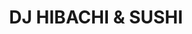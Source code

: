 ---
layout: place
title: "DJ HIBACHI & SUSHI"
permalink: /ohio/aurora/dj-hibachi-sushi.html
stateAbbr: OH
stateName: Ohio
cityName: Aurora
seo:
  name: "DJ HIBACHI & SUSHI"
  type: Restaurant
  links: https://djhibachisushiaurora.com/
description: "Looking for sushi in Aurora, Ohio? Check out DJ HIBACHI & SUSHI for a delightful Japanese dining experience. Enjoy a variety of sushi and other dishes in a w..."
place_id: ChIJnR91-BkZMYgRAHczXHUdBj8
photos:
  - name: >-
      places/ChIJnR91-BkZMYgRAHczXHUdBj8/photos/AeeoHcJgjOrLenxZCMo9MBIR0U3R5YNj5C6nBWjQfy71JmsIBu5mE5R9OYmzdCg57W2CHORXQCiNk0f4uSqR7omRzrk66RUF9Qx0yyLWNU9-zyISY9u1FNjA7mhI9EsP255ZH1NBRZw-0LBy4jeKtQtG05xveY2Fj6w1UqKpdm2EGmdYlgYnK8nUun8rpJHQ_WYiBMS1o6ZGyuLGiip3nwk92KkbpykSSpMMUsNWdevKtYyXN57Df8mrnalyKY7TsLC8yquD0h0ZhhkWzODQxHPeIgd2SuDhuUlQoV2jty5tXd3miQ
    widthPx: 3024
    heightPx: 4032
    authorAttributions:
      - displayName: DJ HIBACHI & SUSHI
        uri: https://maps.google.com/maps/contrib/108952882685058215636
        photoUri: >-
          https://lh3.googleusercontent.com/a/ACg8ocKhx9jVzwtr6J92O-YrMvQ3ZrhPY2GE3nW5gPS6oppZSsfT1Q=s100-p-k-no-mo
    flagContentUri: >-
      https://www.google.com/local/imagery/report/?cb_client=maps_api_places.places_api&image_key=!1e10!2sAF1QipMdNdOCocJf5volpF4IN79qx9IpPrZMRkDfXz8j&hl=en-US
    googleMapsUri: >-
      https://www.google.com/maps/place//data=!3m4!1e2!3m2!1sAF1QipMdNdOCocJf5volpF4IN79qx9IpPrZMRkDfXz8j!2e10!4m2!3m1!1s0x88311919f8751f9d:0x3f061d755c337700
  - name: >-
      places/ChIJnR91-BkZMYgRAHczXHUdBj8/photos/AeeoHcLg-W367SxgGQv4badsvkEs1WvbbGsMpzL2R1Z-RuBwo_QU7mgY3mDnNVH44SASXQcuZ8sH8JdkljQdrw1vPlngSDPjT5kJ7KhYpT4ULro3oSXKxcrAxpNY2gkQihgOVdvpWVwUWl5qFfWqsc87Pj9DAaEpgeUP0M7O496iRStIUC9udVcuMQrepyzC5cAiAUGiVU35nR54uQtzCHsbS9anr1JywY60yqXZNHxsK_0BMFberd3qzMfTLf5RV27SMlAivjDfIFSSYlp8sLCfJGoQKNEJXUoD5zZz4Wf8XlqbsA
    widthPx: 1170
    heightPx: 2532
    authorAttributions:
      - displayName: DJ HIBACHI & SUSHI
        uri: https://maps.google.com/maps/contrib/108952882685058215636
        photoUri: >-
          https://lh3.googleusercontent.com/a/ACg8ocKhx9jVzwtr6J92O-YrMvQ3ZrhPY2GE3nW5gPS6oppZSsfT1Q=s100-p-k-no-mo
    flagContentUri: >-
      https://www.google.com/local/imagery/report/?cb_client=maps_api_places.places_api&image_key=!1e10!2sAF1QipOYZ3IroX2x4Wg33ypkMCOMiYGBxQ3u9HMW1yTe&hl=en-US
    googleMapsUri: >-
      https://www.google.com/maps/place//data=!3m4!1e2!3m2!1sAF1QipOYZ3IroX2x4Wg33ypkMCOMiYGBxQ3u9HMW1yTe!2e10!4m2!3m1!1s0x88311919f8751f9d:0x3f061d755c337700
  - name: >-
      places/ChIJnR91-BkZMYgRAHczXHUdBj8/photos/AeeoHcITqSH0BbG9qk36ID50fd2bO9nfV9qMh4CuyEACtasjwL9J4bRnEp__g7M4A68e8yR9fAnJHAxH8X1nR9wsTzGuaTy_a8Ajrt7acOLtYirOp9py209L9Y9A7p49fUlFWb_q72rLGceQUbGbsGrrq2I7J2Vwg6abifQquQCIE_c8abPL288w5-TxLg00-Xx2wlMiwj6OdifHVsfS5CO8SSEW0Rew0E1GIBCzEhxnOAtvgo7XqjgSLFWh9FA15A9xcEoUPP0Z0Lg2eWRUy2Xc2utZbD3Ul-_ebPZOGkxutbC-_urQDGnX3dSm4ezlY48Z-rLGpcUUbsXLOgx7rdfnDkSnTRLacDuH5-Q8MkNfAyNc1otjDWEEjMW4jZeXjC44BNYcVbupa8rz8eqndpd78P39XI5sp05lsPQAHljmbuvBnw
    widthPx: 4000
    heightPx: 2252
    authorAttributions:
      - displayName: Marcia de Paula
        uri: https://maps.google.com/maps/contrib/118146788406923839343
        photoUri: >-
          https://lh3.googleusercontent.com/a/ACg8ocJPOCpciFauNF_BsD9wv9LS8f-cYjoWIeBSMTM2qQkS2vH5XLVh=s100-p-k-no-mo
    flagContentUri: >-
      https://www.google.com/local/imagery/report/?cb_client=maps_api_places.places_api&image_key=!1e10!2sCIHM0ogKEICAgIDHy_WDFA&hl=en-US
    googleMapsUri: >-
      https://www.google.com/maps/place//data=!3m4!1e2!3m2!1sCIHM0ogKEICAgIDHy_WDFA!2e10!4m2!3m1!1s0x88311919f8751f9d:0x3f061d755c337700
  - name: >-
      places/ChIJnR91-BkZMYgRAHczXHUdBj8/photos/AeeoHcLM0cT0Vz8LRdUGq95WRmWleNWSdHFm_OBY6mYhKDauJJFdUsMuvkj673DmJmF_A3y6HKNUtrgBuiw-UXbv6LZ8A5Kn_jvA9klTolxRPUqD0R9zSduup37sjmill2CmQ_kRY_oek-kJKC_9_HR7tY2tT-TrfPlwmiVuMKlhDt26WWqs8MgSwdU3XmCz0mxUPMT3VHqJYbCoAjRBuK4GA4YVBVge3SPwRdQKoZThAvzRxCuIgo8WRFUz8KG6cH-hHMZ5Lxz6OyF8KdKCArtm5-ILjtSKZ_kc7jJSCAWmntpys49yb9YMOylrBcrDJO0FEZNGm8ErLRhPA-I83hYibkzJRfu7AKrbq9bEqacuGYMyCtpcu5ASFi6k63ckhOyZM1rlrVm4ajqcY_6Jcw2_JXWrfISuT9btLIf4VB4fh8e5mXo
    widthPx: 1791
    heightPx: 2171
    authorAttributions:
      - displayName: Bess Pinzone
        uri: https://maps.google.com/maps/contrib/108423313098077217729
        photoUri: >-
          https://lh3.googleusercontent.com/a/ACg8ocK8wafMOmGE7kvbcM52J-ROZd1vBKwfj0XqpQAIENu5uIsDMnc=s100-p-k-no-mo
    flagContentUri: >-
      https://www.google.com/local/imagery/report/?cb_client=maps_api_places.places_api&image_key=!1e10!2sCIHM0ogKEICAgIDb34HGtQE&hl=en-US
    googleMapsUri: >-
      https://www.google.com/maps/place//data=!3m4!1e2!3m2!1sCIHM0ogKEICAgIDb34HGtQE!2e10!4m2!3m1!1s0x88311919f8751f9d:0x3f061d755c337700
  - name: >-
      places/ChIJnR91-BkZMYgRAHczXHUdBj8/photos/AeeoHcLA2yc9CwSXm-EHPM1Xh506M3DUnEhnMjxDjZZxEKbsSlCJ1h5wfYuk1dtLdAMucgSLp-fVwAWR3wtmtot9uM89FftAyFIk0DO10zMjec-Eud5gDIaxqkazqHgDO1vqU-y5kwoj95-Xk6ZEaSLyL91lhbMk0T2IA7IPV3rGa_45rT86dirJowc9Uny0xuo9IYTaTkW3th_ZNz6-uZYyrPTi35lilZGhT7WclTlHNPYsWrqbMkSEShgV2ClOuBGmNPzgt2hiU5HLjcqT2j2ILftFUObQetcFVycuEOGsp4O4TQ
    widthPx: 3024
    heightPx: 4032
    authorAttributions:
      - displayName: DJ HIBACHI & SUSHI
        uri: https://maps.google.com/maps/contrib/108952882685058215636
        photoUri: >-
          https://lh3.googleusercontent.com/a/ACg8ocKhx9jVzwtr6J92O-YrMvQ3ZrhPY2GE3nW5gPS6oppZSsfT1Q=s100-p-k-no-mo
    flagContentUri: >-
      https://www.google.com/local/imagery/report/?cb_client=maps_api_places.places_api&image_key=!1e10!2sAF1QipNM-nEVB0EKU4Nk1BUhSDwXJQ8zoYcsAckA3so6&hl=en-US
    googleMapsUri: >-
      https://www.google.com/maps/place//data=!3m4!1e2!3m2!1sAF1QipNM-nEVB0EKU4Nk1BUhSDwXJQ8zoYcsAckA3so6!2e10!4m2!3m1!1s0x88311919f8751f9d:0x3f061d755c337700
  - name: >-
      places/ChIJnR91-BkZMYgRAHczXHUdBj8/photos/AeeoHcKUqAyH7CqNloiuvw_wv_2EnaX9onBlXLH5STbJiXMHWWZ_Vmhqw1uq52atuYJlU3OqI8wokne5wjSW5olxGPrdjfI91sC7W_Qlol5lditC130bzSZwVjlnRgGP11qGvEKIxA09upM89lfamtFiEINKbu7fab5W3EB00hiQSqpZZOgeYyDUTMkwXJiDixswrPdMdjn-2ikXOhSVJ2mgqwLcrpeC0Uhz6jSwGm_SU2U1jP4UWVShtYQiKeJ0fOFUgadUrkuNNmuyGF5TronfxbC6kD7xw6wRI38AC1sy646EjxB2WmQhR5rkBK7Ii4denDb_yNqIkC1fvLHulUyVXLxdIhovw7Ov1uRSgRtClgOa8Bgcde_LXsBqM8qRfCAbM6zqRTHwH0o_rB2v2IFocSmDwsaU1Dr5vdPcEtnYmpmfoQ
    widthPx: 3024
    heightPx: 4032
    authorAttributions:
      - displayName: Johannes Nana Afful
        uri: https://maps.google.com/maps/contrib/108313786179590601537
        photoUri: >-
          https://lh3.googleusercontent.com/a-/ALV-UjXWW-OVxsScYoKn6sr4_ri_Wad4j0Rh8tyLb2L4c6mP7yxXJdVziw=s100-p-k-no-mo
    flagContentUri: >-
      https://www.google.com/local/imagery/report/?cb_client=maps_api_places.places_api&image_key=!1e10!2sCIHM0ogKEICAgMCA8YT-Hw&hl=en-US
    googleMapsUri: >-
      https://www.google.com/maps/place//data=!3m4!1e2!3m2!1sCIHM0ogKEICAgMCA8YT-Hw!2e10!4m2!3m1!1s0x88311919f8751f9d:0x3f061d755c337700
  - name: >-
      places/ChIJnR91-BkZMYgRAHczXHUdBj8/photos/AeeoHcKEKZILLl4w2laA_TSqPt2dJDHv712w3_Mj8D4-5728LtC1GUYrG2xILMXi6V3bh9vg3wDrivfFxz0ROGy46n1drw-jn5rVLNaMSeaUbQzyt3-sjLJdHkzxtcZyCz1B8C4SoLdoxDKUIU7Q1Nyv0NwdchZ26U4jzm_fZMpR_F0aQXqesM9bAseT9-mZsHB6m-L3iqQ8-5RQ5lUXWXX4tMajbzRYFZmF88UabSXpYMg2VhKiOj25onV9n-aK37dymxWaZb1v-DzFsursJDytPcuDmW0oQ_wwv66NxwqkxzzJBw
    widthPx: 3024
    heightPx: 4032
    authorAttributions:
      - displayName: DJ HIBACHI & SUSHI
        uri: https://maps.google.com/maps/contrib/108952882685058215636
        photoUri: >-
          https://lh3.googleusercontent.com/a/ACg8ocKhx9jVzwtr6J92O-YrMvQ3ZrhPY2GE3nW5gPS6oppZSsfT1Q=s100-p-k-no-mo
    flagContentUri: >-
      https://www.google.com/local/imagery/report/?cb_client=maps_api_places.places_api&image_key=!1e10!2sAF1QipMboDEG-MmEPH-fwpIfad253UiVH4WJ5TCumWkA&hl=en-US
    googleMapsUri: >-
      https://www.google.com/maps/place//data=!3m4!1e2!3m2!1sAF1QipMboDEG-MmEPH-fwpIfad253UiVH4WJ5TCumWkA!2e10!4m2!3m1!1s0x88311919f8751f9d:0x3f061d755c337700
  - name: >-
      places/ChIJnR91-BkZMYgRAHczXHUdBj8/photos/AeeoHcIDf5Q7n9KfUfRIAT-Zse-QRsViwlxl33E9i3ZVSkBfxxvElQrXhA4f0QCsZZhRhKPedK06XhFHwudMl2pFGfUoWGnyahF-k42bCyiH5v7iQrq-q_Kqdoy97zOj4MJgPDvXyI9XfP-pBnTK2iljP89zMgR2nQT-VL5Ug-x6pXcpgZ35vgohfKdss1_9gZGgYtB-W2bKTPzN0NpVMNw6nHDxmGzxZ-_qnfBZ7fG1XH4_W3eAAPZ-9cVNAphgXudFf-jQ6wQ5oNW8mAfgCjkoQW-R55Ww6ccpKoPr5tvfKH18AA
    widthPx: 3024
    heightPx: 4032
    authorAttributions:
      - displayName: DJ HIBACHI & SUSHI
        uri: https://maps.google.com/maps/contrib/108952882685058215636
        photoUri: >-
          https://lh3.googleusercontent.com/a/ACg8ocKhx9jVzwtr6J92O-YrMvQ3ZrhPY2GE3nW5gPS6oppZSsfT1Q=s100-p-k-no-mo
    flagContentUri: >-
      https://www.google.com/local/imagery/report/?cb_client=maps_api_places.places_api&image_key=!1e10!2sAF1QipOp-tfyNjdbadG5wY3OxgUY6k__gZS3i_CckO9r&hl=en-US
    googleMapsUri: >-
      https://www.google.com/maps/place//data=!3m4!1e2!3m2!1sAF1QipOp-tfyNjdbadG5wY3OxgUY6k__gZS3i_CckO9r!2e10!4m2!3m1!1s0x88311919f8751f9d:0x3f061d755c337700
  - name: >-
      places/ChIJnR91-BkZMYgRAHczXHUdBj8/photos/AeeoHcKmj5yXhaG3z1IknXN4zOrVCo-F4RhY8z749HDC1WblGt2nGsEdE-pxP0tQBwsUHB4rKeRVLPoJ_0f1drlJBn8g8WY2uf6ZpO5kUxXFupERiByB6VmT0UNu56Z3GUT1JdpURdUunYy7xrCN5CVzv3qVufptkXMmIs1ybWiZVR5gmoZeXFZ0sy17B1QKszxFS2utto9lJ-t1N38_ZHcAuPb3VUeGCa95eDrUwvASNyaRgJ19wJpMkKo3eJ2f_RsBbSP0xoJMNO3gG309urCLAPjKlHdCJj1JyPQEKySF2Bb9Kw
    widthPx: 4032
    heightPx: 3024
    authorAttributions:
      - displayName: DJ HIBACHI & SUSHI
        uri: https://maps.google.com/maps/contrib/108952882685058215636
        photoUri: >-
          https://lh3.googleusercontent.com/a/ACg8ocKhx9jVzwtr6J92O-YrMvQ3ZrhPY2GE3nW5gPS6oppZSsfT1Q=s100-p-k-no-mo
    flagContentUri: >-
      https://www.google.com/local/imagery/report/?cb_client=maps_api_places.places_api&image_key=!1e10!2sAF1QipP3R-djWS54t90y8Znn49-dcNaI6lZ1_koKYEFw&hl=en-US
    googleMapsUri: >-
      https://www.google.com/maps/place//data=!3m4!1e2!3m2!1sAF1QipP3R-djWS54t90y8Znn49-dcNaI6lZ1_koKYEFw!2e10!4m2!3m1!1s0x88311919f8751f9d:0x3f061d755c337700
  - name: >-
      places/ChIJnR91-BkZMYgRAHczXHUdBj8/photos/AeeoHcJMy3ajDnBNVLZZiMM6ieBpMR5DEg2lqcd9uTn_yfu-zLwCtDfkwLi5Tnan6VOqwEezWDb2Jp6qSJRE6V0eKIVKUfo_I78O-T60ZskocpAx4xI1M2JBTmYqcQRM5ttDwZ5Ds_enRodVN6IFphOJJX9Z9wH3Y62jTRzl90DTwM11D13t-7vMdbfe1c8h4lJ7p15ztj5igSMYgBh2g1IPIkO2DzrH1I7x7Xu-H9_LuZdNJ0aPJTCvJpTTSqLaR9aWkWq8xlXD1BZ0tJGWqgBP9r1NTnl5oZU8okM_ZLc_-WpfB_PIqETsuKd_JarXpsFaRWF_HEJ0kG9BwEQs6ha1-N7ZnO9psD1cMCIPkTNs0kKks627_s19sSib8v2E2kSNE9Hm-p15pgmAXpd3XjN7mUQLLYlQkLn2t6bqlgrsI9g
    widthPx: 3008
    heightPx: 4000
    authorAttributions:
      - displayName: Nicolas Bycoskie
        uri: https://maps.google.com/maps/contrib/116228980033736946229
        photoUri: >-
          https://lh3.googleusercontent.com/a-/ALV-UjWr7x-eU79uuvJ1XKMLl4fB2cHsEmAek8xcTQvpDZqzPWc98g3F=s100-p-k-no-mo
    flagContentUri: >-
      https://www.google.com/local/imagery/report/?cb_client=maps_api_places.places_api&image_key=!1e10!2sCIHM0ogKEICAgIDrr_vVbw&hl=en-US
    googleMapsUri: >-
      https://www.google.com/maps/place//data=!3m4!1e2!3m2!1sCIHM0ogKEICAgIDrr_vVbw!2e10!4m2!3m1!1s0x88311919f8751f9d:0x3f061d755c337700
address: PREMIUM FARMS, 549 S Chillicothe Rd Suite 275, Aurora, OH 44202, USA
street: PREMIUM FARMS, 549 S Chillicothe Rd Suite 275
city: Aurora
state: OH
zip: '44202'
country: USA
neighborhood: null
latitude: '41.301361'
longitude: '-81.341083'
accessibility_options:
  wheelchairAccessibleParking: true
  wheelchairAccessibleEntrance: true
  wheelchairAccessibleRestroom: true
  wheelchairAccessibleSeating: true
business_status: OPERATIONAL
name: DJ HIBACHI & SUSHI
google_maps_links:
  directionsUri: >-
    https://www.google.com/maps/dir//''/data=!4m7!4m6!1m1!4e2!1m2!1m1!1s0x88311919f8751f9d:0x3f061d755c337700!3e0
  placeUri: https://maps.google.com/?cid=4541349664144979712
  writeAReviewUri: >-
    https://www.google.com/maps/place//data=!4m3!3m2!1s0x88311919f8751f9d:0x3f061d755c337700!12e1
  reviewsUri: >-
    https://www.google.com/maps/place//data=!4m4!3m3!1s0x88311919f8751f9d:0x3f061d755c337700!9m1!1b1
  photosUri: >-
    https://www.google.com/maps/place//data=!4m3!3m2!1s0x88311919f8751f9d:0x3f061d755c337700!10e5
primary_type: Sushi Restaurant
opening_hours:
  regular: null
  current: null
secondary_opening_hours:
  regular:
    weekdayDescriptions: null
    type: null
  current:
    weekdayDescriptions: null
    type: null
phone: (330) 562-0016
price_level: null
price_range: $10 &ndash; $20
rating: '4.3'
rating_count: 117
website: https://djhibachisushiaurora.com/
reviews:
  - name: >-
      places/ChIJnR91-BkZMYgRAHczXHUdBj8/reviews/ChdDSUhNMG9nS0VJQ0FnTUNBOFlULXp3RRAB
    relativePublishTimeDescription: 2 months ago
    rating: 5
    text:
      text: >-
        Good food - Real sushi meals

        Great Customer service. A good place to relax and eat after shopping at
        the outlets.


        - Don’t leave the Aurora mall hungry.


        Located right by Samsonite & Skechers outlets 👍🏾
      languageCode: en
    originalText:
      text: >-
        Good food - Real sushi meals

        Great Customer service. A good place to relax and eat after shopping at
        the outlets.


        - Don’t leave the Aurora mall hungry.


        Located right by Samsonite & Skechers outlets 👍🏾
      languageCode: en
    authorAttribution:
      displayName: Johannes Nana Afful
      uri: https://www.google.com/maps/contrib/108313786179590601537/reviews
      photoUri: >-
        https://lh3.googleusercontent.com/a-/ALV-UjXWW-OVxsScYoKn6sr4_ri_Wad4j0Rh8tyLb2L4c6mP7yxXJdVziw=s128-c0x00000000-cc-rp-mo-ba2
    publishTime: '2025-02-01T21:15:40.439Z'
    flagContentUri: >-
      https://www.google.com/local/review/rap/report?postId=ChdDSUhNMG9nS0VJQ0FnTUNBOFlULXp3RRAB&d=17924085&t=1
    googleMapsUri: >-
      https://www.google.com/maps/reviews/data=!4m6!14m5!1m4!2m3!1sChdDSUhNMG9nS0VJQ0FnTUNBOFlULXp3RRAB!2m1!1s0x88311919f8751f9d:0x3f061d755c337700
  - name: >-
      places/ChIJnR91-BkZMYgRAHczXHUdBj8/reviews/ChZDSUhNMG9nS0VJQ0FnTUNndjlDOE9nEAE
    relativePublishTimeDescription: a month ago
    rating: 5
    text:
      text: >-
        First time customer, and I’ll definitely be back! So many different
        kinds of sushi rolls to choose from. Great quality and fresh tasting!
        The miso soup and spring rolls were also excellent. Nice portion size
        for the price.
      languageCode: en
    originalText:
      text: >-
        First time customer, and I’ll definitely be back! So many different
        kinds of sushi rolls to choose from. Great quality and fresh tasting!
        The miso soup and spring rolls were also excellent. Nice portion size
        for the price.
      languageCode: en
    authorAttribution:
      displayName: Arianna Shapiro
      uri: https://www.google.com/maps/contrib/118307373898713290537/reviews
      photoUri: >-
        https://lh3.googleusercontent.com/a/ACg8ocID66db_S8DXghycSnxh27RNzqUNDVbHAgPUwjTG4npEQjf5EvY=s128-c0x00000000-cc-rp-mo
    publishTime: '2025-02-21T20:00:04.763229Z'
    flagContentUri: >-
      https://www.google.com/local/review/rap/report?postId=ChZDSUhNMG9nS0VJQ0FnTUNndjlDOE9nEAE&d=17924085&t=1
    googleMapsUri: >-
      https://www.google.com/maps/reviews/data=!4m6!14m5!1m4!2m3!1sChZDSUhNMG9nS0VJQ0FnTUNndjlDOE9nEAE!2m1!1s0x88311919f8751f9d:0x3f061d755c337700
  - name: >-
      places/ChIJnR91-BkZMYgRAHczXHUdBj8/reviews/ChZDSUhNMG9nS0VJQ0FnSURYcDVPQ1dnEAE
    relativePublishTimeDescription: 5 months ago
    rating: 5
    text:
      text: >-
        I got the Hibachi Chicken and I am happy with the portion, flavor and
        price I paid!


        Enough food for a leftover second meal or to share.


        Very friendly employees too!


        My photo is of my half eaten meal! They hook it up.
      languageCode: en
    originalText:
      text: >-
        I got the Hibachi Chicken and I am happy with the portion, flavor and
        price I paid!


        Enough food for a leftover second meal or to share.


        Very friendly employees too!


        My photo is of my half eaten meal! They hook it up.
      languageCode: en
    authorAttribution:
      displayName: Katie
      uri: https://www.google.com/maps/contrib/102046315614594958263/reviews
      photoUri: >-
        https://lh3.googleusercontent.com/a-/ALV-UjV7loYjfamv_7rVIr6wrJG9-iIsvQPVxFvGPgt5M4bejmbxCyzpOw=s128-c0x00000000-cc-rp-mo-ba5
    publishTime: '2024-10-31T17:56:08.408092Z'
    flagContentUri: >-
      https://www.google.com/local/review/rap/report?postId=ChZDSUhNMG9nS0VJQ0FnSURYcDVPQ1dnEAE&d=17924085&t=1
    googleMapsUri: >-
      https://www.google.com/maps/reviews/data=!4m6!14m5!1m4!2m3!1sChZDSUhNMG9nS0VJQ0FnSURYcDVPQ1dnEAE!2m1!1s0x88311919f8751f9d:0x3f061d755c337700
  - name: >-
      places/ChIJnR91-BkZMYgRAHczXHUdBj8/reviews/ChZDSUhNMG9nS0VJQ0FnTUNJMUlYY1lREAE
    relativePublishTimeDescription: 2 weeks ago
    rating: 3
    text:
      text: >-
        The sushi is decent, however the fried rice has absolutely no flavor.
        Good portions though for the price. It's a decent spot if you're out in
        aurora farms, but just go to toko during lunch hours, which isn't too
        far away from here.
      languageCode: en
    originalText:
      text: >-
        The sushi is decent, however the fried rice has absolutely no flavor.
        Good portions though for the price. It's a decent spot if you're out in
        aurora farms, but just go to toko during lunch hours, which isn't too
        far away from here.
      languageCode: en
    authorAttribution:
      displayName: Ragnamus Loreon
      uri: https://www.google.com/maps/contrib/100849235512297104579/reviews
      photoUri: >-
        https://lh3.googleusercontent.com/a-/ALV-UjVGKzbRqLgfUjdoAvIHX_Cfy3fldCC61BnWIiMuS3PVPMMNAQE8=s128-c0x00000000-cc-rp-mo
    publishTime: '2025-03-30T16:20:03.383015Z'
    flagContentUri: >-
      https://www.google.com/local/review/rap/report?postId=ChZDSUhNMG9nS0VJQ0FnTUNJMUlYY1lREAE&d=17924085&t=1
    googleMapsUri: >-
      https://www.google.com/maps/reviews/data=!4m6!14m5!1m4!2m3!1sChZDSUhNMG9nS0VJQ0FnTUNJMUlYY1lREAE!2m1!1s0x88311919f8751f9d:0x3f061d755c337700
  - name: >-
      places/ChIJnR91-BkZMYgRAHczXHUdBj8/reviews/ChdDSUhNMG9nS0VJQ0FnTURncVoyNndRRRAB
    relativePublishTimeDescription: a month ago
    rating: 5
    text:
      text: >-
        Lunch take out/delivery was amazing thanks to this place! I got the 2 in
        1 sushi with tuna and miso soup and it was delicious!!! I wish I got a
        picture before digging in but it was that good, I inhaled it! Thank you!
        Will be ordering again!
      languageCode: en
    originalText:
      text: >-
        Lunch take out/delivery was amazing thanks to this place! I got the 2 in
        1 sushi with tuna and miso soup and it was delicious!!! I wish I got a
        picture before digging in but it was that good, I inhaled it! Thank you!
        Will be ordering again!
      languageCode: en
    authorAttribution:
      displayName: Kåwįį Vįdęøš
      uri: https://www.google.com/maps/contrib/114344107465894812323/reviews
      photoUri: >-
        https://lh3.googleusercontent.com/a-/ALV-UjXUU_39QfVoxkRwiYPH6qNyoPINMDKCmRt_uJ6vPJ_DYUYi4C0=s128-c0x00000000-cc-rp-mo
    publishTime: '2025-02-25T19:37:03.631959Z'
    flagContentUri: >-
      https://www.google.com/local/review/rap/report?postId=ChdDSUhNMG9nS0VJQ0FnTURncVoyNndRRRAB&d=17924085&t=1
    googleMapsUri: >-
      https://www.google.com/maps/reviews/data=!4m6!14m5!1m4!2m3!1sChdDSUhNMG9nS0VJQ0FnTURncVoyNndRRRAB!2m1!1s0x88311919f8751f9d:0x3f061d755c337700
parking_options:
  freeParkingLot: true
  freeStreetParking: true
  valetParking: false
payment_options:
  acceptsCreditCards: true
  acceptsDebitCards: true
  acceptsCashOnly: false
  acceptsNfc: true
allow_dogs: null
curbside_pickup: false
delivery: true
dine_in: true
good_for_children: null
good_for_groups: null
good_for_sports: false
live_music: false
menu_for_children: null
outdoor_seating: false
reservable: true
restroom: true
serves_beer: false
serves_breakfast: null
serves_brunch: false
serves_cocktails: false
serves_coffee: null
serves_dinner: true
serves_dessert: null
serves_lunch: true
serves_vegetarian_food: true
serves_wine: false
takeout: true
summary: null

---